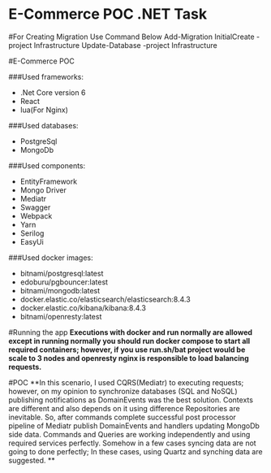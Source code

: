 # E-Commerce POC .NET Task

#For Creating Migration Use Command Below
  Add-Migration InitialCreate -project Infrastructure 
  Update-Database -project Infrastructure 

#E-Commerce POC

###Used frameworks:
* .Net Core version 6
* React
* lua(For Nginx)

###Used databases:
* PostgreSql
* MongoDb

###Used components:
* EntityFramework
* Mongo Driver
* Mediatr
* Swagger
* Webpack
* Yarn
* Serilog
* EasyUi

###Used docker images:
* bitnami/postgresql:latest
* edoburu/pgbouncer:latest
* bitnami/mongodb:latest
* docker.elastic.co/elasticsearch/elasticsearch:8.4.3     
* docker.elastic.co/kibana/kibana:8.4.3
* bitnami/openresty:latest

#Running the app
**Executions with docker and run normally are allowed except in running normally you should run docker compose to start all required 
containers; however, if you use run.sh/bat project would be scale to 3 nodes and openresty nginx is responsible to load balancing requests.**

#POC
**In this scenario, I used CQRS(Mediatr) to executing requests; however, on my opinion to synchronize databases (SQL and NoSQL) publishing notifications as 
DomainEvents was the best solution. Contexts are different and also depends on it using difference Repositories are inevitable. So, after commands complete 
successful post processor pipeline of Mediatr publish DomainEvents and handlers updating MongoDb side data. Commands and Queries are working independently 
and using required services perfectly. Somehow in a few cases syncing data are not going to done perfectly; In these cases, using Quartz and synching data are suggested.
**